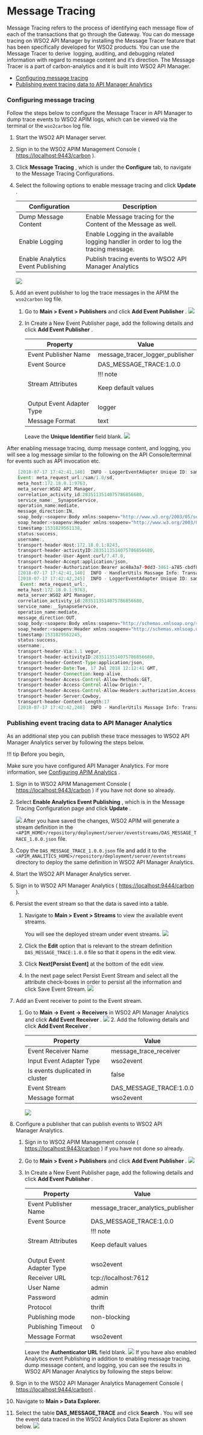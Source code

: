 # Message Tracing

Message Tracing refers to the process of identifying each message flow of each of the transactions that go through the Gateway. You can do message tracing on WSO2 API Manager by installing the Message Tracer feature that has been specifically developed for WSO2 products. You can use the Message Tracer to derive  logging, auditing, and debugging related information with regard to message content and it’s direction. The Message Tracer is a part of carbon-analytics and it is built into WSO2 API Manager.

-   [Configuring message tracing](#MessageTracing-Configuringmessagetracing)
-   [Publishing event tracing data to API Manager Analytics](#MessageTracing-PublishingeventtracingdatatoAPIManagerAnalytics)

### Configuring message tracing

Follow the steps below to configure the Message Tracer in API Manager to dump trace events to WSO2 APIM logs, which can be viewed via the terminal or the `wso2carbon` log file.

1.  Start the WSO2 API Manager server.
2.  Sign in to the WSO2 APIM Management Console ( <https://localhost:9443/carbon> ).
3.  Click **Message Tracing** , which is under the **Configure** tab, to navigate to the Message Tracing Configurations.
4.  Select the following options to enable message tracing and click **Update** .

    | Configuration                     | Description                                                                          |
    |-----------------------------------|--------------------------------------------------------------------------------------|
    | Dump Message Content              | Enable Message tracing for the Content of the Message as well.                       |
    | Enable Logging                    | Enable Logging in the available logging handler in order to log the tracing message. |
    | Enable Analytics Event Publishing | Publish tracing events to WSO2 API Manager Analytics                                 |

    ![](/assets/attachments/103333624/103333625.png)
5.  Add an event publisher to log the trace messages in the APIM the `wso2carbon` log file.

    1.  Go to **Main &gt; Event &gt; Publishers** and click **Add Event Publisher** .
        ![](/assets/attachments/103333624/103333626.png)
    2.  In Create a New Event Publisher page, add the following details and click **Add Event Publisher** .

        <table>
        <thead>
        <tr class="header">
        <th>Property</th>
        <th>Value</th>
        </tr>
        </thead>
        <tbody>
        <tr class="odd">
        <td>Event Publisher Name</td>
        <td>message_tracer_logger_publisher</td>
        </tr>
        <tr class="even">
        <td>Event Source</td>
        <td>DAS_MESSAGE_TRACE:1.0.0</td>
        </tr>
        <tr class="odd">
        <td>Stream Attributes</td>
        <td><div class="content-wrapper">
                !!! note
                <p>Keep default values</p>

        </div></td>
        </tr>
        <tr class="even">
        <td>Output Event Adapter Type</td>
        <td>logger</td>
        </tr>
        <tr class="odd">
        <td>Message Format</td>
        <td>text</td>
        </tr>
        </tbody>
        </table>

        Leave the **Unique Identifier** field blank.
        ![](/assets/attachments/103333624/103333628.png)

After enabling message tracing, dump message content, and logging, you will see a log message similar to the following on the API Console/terminal for events such as API invocation etc.

``` java
    [2018-07-17 17:42:41,140]  INFO - LoggerEventAdapter Unique ID: sample,
    Event: meta_request_url:/sam/1.0/sd,
    meta_host:172.18.0.1:9763,
    meta_server:WSO2 API Manager,
    correlation_activity_id:2835113514075786856680,
    service_name:__SynapseService,
    operation_name:mediate,
    message_direction:IN,
    soap_body:<soapenv:Body xmlns:soapenv="http://www.w3.org/2003/05/soap-envelope"/>,
    soap_header:<soapenv:Header xmlns:soapenv="http://www.w3.org/2003/05/soap-envelope"/>,
    timestamp:1531829561138,
    status:success,
    username:,
    transport-header-Host:172.18.0.1:8243,
    transport-header-activityID:2835113514075786856680,
    transport-header-User-Agent:curl/7.47.0,
    transport-header-Accept:application/json,
    transport-header-Authorization:Bearer ac48a3a7-9dd3-3461-a785-cbdf8c3a414c
    [2018-07-17 17:42:41,140]  INFO - HandlerUtils Massage Info: Transaction id=2835113514075786856680  Message direction=IN  Server name=172.18.0.1:9763  Timestamp=1531829561138  Service name=__SynapseService  Operation Name=mediate
    [2018-07-17 17:42:42,245]  INFO - LoggerEventAdapter Unique ID: sample,
     Event: meta_request_url:,
    meta_host:172.18.0.1:9763,
    meta_server:WSO2 API Manager,
    correlation_activity_id:2835113514075786856680,
    service_name:__SynapseService,
    operation_name:mediate,
    message_direction:OUT,
    soap_body:<soapenv:Body xmlns:soapenv="http://schemas.xmlsoap.org/soap/envelope/"><jsonObject><hello>world</hello></jsonObject></soapenv:Body>,
    soap_header:<soapenv:Header xmlns:soapenv="http://schemas.xmlsoap.org/soap/envelope/"/>,
    timestamp:1531829562245,
    status:success,
    username:,
    transport-header-Via:1.1 vegur,
    transport-header-activityID:2835113514075786856680,
    transport-header-Content-Type:application/json,
    transport-header-Date:Tue, 17 Jul 2018 12:12:41 GMT,
    transport-header-Connection:keep-alive,
    transport-header-Access-Control-Allow-Methods:GET,
    transport-header-Access-Control-Allow-Origin:*,
    transport-header-Access-Control-Allow-Headers:authorization,Access-Control-Allow-Origin,Content-Type,SOAPAction,
    transport-header-Server:Cowboy,
    transport-header-Content-Length:17
    [2018-07-17 17:42:42,248]  INFO - HandlerUtils Massage Info: Transaction id=2835113514075786856680  Message direction=OUT  Server name=172.18.0.1:9763  Timestamp=1531829562245  Service name=__SynapseService  Operation Name=mediate
```

### Publishing event tracing data to API Manager Analytics

As an additional step you can publish these trace messages to WSO2 API Manager Analytics server by following the steps below.

!!! tip
Before you begin,

Make sure you have configured API Manager Analytics. For more information, see [Configuring APIM Analytics](https://docs.wso2.com/display/AM260/Configuring+APIM+Analytics) .


1.  Sign in to WSO2 APIM Management Console ( <https://localhost:9443/carbon> ) if you have not done so already.
2.  Select **Enable Analytics Event Publishing** , which is in the Message Tracing Configuration page and click **Update** .

    ![](/assets/attachments/103333624/103333633.png)
    After you have saved the changes, WSO2 APIM will generate a stream definition in the `<APIM_HOME>/repository/deployment/server/eventstreams/DAS_MESSAGE_TRACE_1.0.0.json` file.

3.  Copy the `DAS_MESSAGE_TRACE_1.0.0.json` file and add it to the `<APIM_ANALITICS_HOME>/repository/deployment/server/eventstreams` directory to deploy the same definition in WSO2 API Manager Analytics.

4.  Start the WSO2 API Manager Analytics server.
5.  Sign in to WSO2 API Manager Analytics ( <https://localhost:9444/carbon> ).
6.  Persist the event stream so that the data is saved into a table.
    1.  Navigate to **Main &gt; Event &gt; Streams** to view the available event streams.

        You will see the deployed stream under event streams.
        ![](/assets/attachments/103333624/103333634.png)
    2.  Click the **Edit** option that is relevant to the stream definition `DAS_MESSAGE_TRACE:1.0.0` file so that it opens in the edit view.
    3.  Click **Next\[Persist Event\]** at the bottom of the edit view.
    4.  In the next page select Persist Event Stream and select all the attribute check-boxes in order to persist all the information and click Save Event Stream.
        ![](/assets/attachments/103333624/103333629.png)
7.  Add an Event receiver to point to the Event stream.
    1.  Go to **Main -&gt; Event -&gt; Receivers** in WSO2 API Manager Analytics and click **Add Event Receiver** .
        ![](/assets/attachments/103333624/103333630.png)    2.  Add the following details and click **Add Event Receiver** .

        | Property                        | Value                     |
        |---------------------------------|---------------------------|
        | Event Receiver Name             | message\_trace\_receiver  |
        | Input Event Adapter Type        | wso2event                 |
        | Is events duplicated in cluster | false                     |
        | Event Stream                    | DAS\_MESSAGE\_TRACE:1.0.0 |
        | Message format                  | wso2event                 |

        ![](/assets/attachments/103333624/103333631.png)
8.  Configure a publisher that can publish events to WSO2 API Manager Analytics.
    1.  Sign in to WSO2 APIM Management console ( <https://localhost:9443/carbon> ) if you have not done so already.
    2.  Go to **Main &gt; Event &gt; Publishers** and click **Add Event Publisher** .
        ![](/assets/attachments/103333624/103333626.png)
    3.  In Create a New Event Publisher page, add the following details and click **Add Event Publisher** .

        <table>
        <thead>
        <tr class="header">
        <th>Property</th>
        <th>Value</th>
        </tr>
        </thead>
        <tbody>
        <tr class="odd">
        <td>Event Publisher Name</td>
        <td>message_tracer_analytics_publisher</td>
        </tr>
        <tr class="even">
        <td>Event Source</td>
        <td>DAS_MESSAGE_TRACE:1.0.0</td>
        </tr>
        <tr class="odd">
        <td>Stream Attributes</td>
        <td><div class="content-wrapper">
                !!! note
                <p>Keep default values</p>

        </div></td>
        </tr>
        <tr class="even">
        <td>Output Event Adapter Type</td>
        <td>wso2event</td>
        </tr>
        <tr class="odd">
        <td>Receiver URL</td>
        <td>tcp://localhost:7612</td>
        </tr>
        <tr class="even">
        <td>User Name</td>
        <td>admin</td>
        </tr>
        <tr class="odd">
        <td>Password</td>
        <td>admin</td>
        </tr>
        <tr class="even">
        <td>Protocol</td>
        <td>thrift</td>
        </tr>
        <tr class="odd">
        <td>Publishing mode</td>
        <td>non-blocking</td>
        </tr>
        <tr class="even">
        <td>Publishing Timeout</td>
        <td>0</td>
        </tr>
        <tr class="odd">
        <td>Message Format</td>
        <td>wso2event</td>
        </tr>
        </tbody>
        </table>

        Leave the **Authenticator URL** field blank.
        ![](/assets/attachments/103333624/103333627.png)
If you have also enabled Analytics event Publishing in addition to enabling message tracing, dump message content, and logging, you can see the results in WSO2 API Manager Analytics by following the steps below:

1.  Sign in to the WSO2 API Manager Analytics Management Console ( <https://localhost:9444/carbon)> .
2.  Navigate to **Main &gt; Data Explorer.**
3.  Select the table **DAS\_MESSAGE\_TRACE** and click **Search** .
    You will see the event data traced in the WSO2 Analytics Data Explorer as shown below.
    ![](/assets/attachments/103333624/103333632.png)
